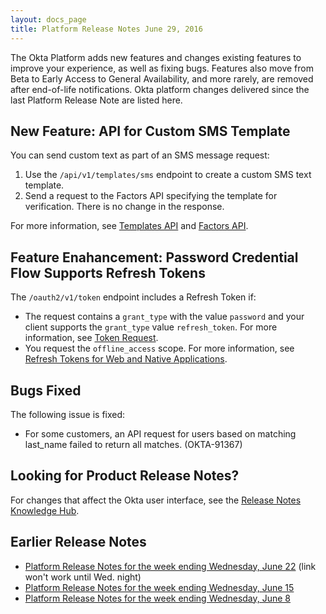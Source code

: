 ```yaml
---
layout: docs_page
title: Platform Release Notes June 29, 2016
---
```


The Okta Platform adds new features and changes existing features to improve your experience, as well as fixing bugs.
Features also move from Beta to Early Access to General Availability, and more rarely, are removed after end-of-life notifications.
Okta platform changes delivered since the last Platform Release Note are listed here.
 
## New Feature: API for Custom SMS Template
    
You can send custom text as part of an SMS message request:

1. Use the `/api/v1/templates/sms` endpoint to create a custom SMS text template. 
2. Send a request to the Factors API specifying the template for verification. There is no change in the response.

For more information, see [Templates API](/docs/api/resources/templates.html) and [Factors API](docs/api/resources/factors.html).

## Feature Enahancement: Password Credential Flow Supports Refresh Tokens

The `/oauth2/v1/token` endpoint includes a Refresh Token if:
 
* The request contains a `grant_type` with the value `password` and your client supports the `grant_type` value `refresh_token`. For more information, see [Token Request](http://developer.okta.com/docs/api/resources/oauth2.html#request-parameters-1).
* You request the `offline_access` scope. For more information, see [Refresh Tokens for Web and Native Applications](http://developer.okta.com/docs/api/resources/oauth2.html#refresh-tokens-for-web-and-native-applications).

## Bugs Fixed

The following issue is fixed:
 
* For some customers, an API request for users based on matching last_name failed to return all matches. (OKTA-91367) 

## Looking for Product Release Notes?

For changes that affect the Okta user interface, see the [Release Notes Knowledge Hub](https://support.okta.com/help/articles/Knowledge_Article/Release-Notes-Knowledge-Hub).

## Earlier Release Notes

* [Platform Release Notes for the week ending Wednesday, June 22](platform-release-notes2016-25.html) (link won't work until Wed. night)
* [Platform Release Notes for the week ending Wednesday, June 15](platform-release-notes2016-24.html)
* [Platform Release Notes for the week ending Wednesday, June 8](platform-release-notes2016-23.html)